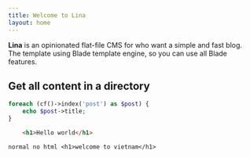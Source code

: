 ```yaml
---
title: Welcome to Lina
layout: home
---
```


**Lina** is an opinionated flat-file CMS for who want a simple and fast blog. The template using Blade template engine, so you can use all Blade features.

## Get all content in a directory

```php
foreach (cf()->index('post') as $post) {
    echo $post->title;
}
```

```html
    <h1>Hello world</h1>
```

```
normal no html <h1>welcome to vietnam</h1>
```
